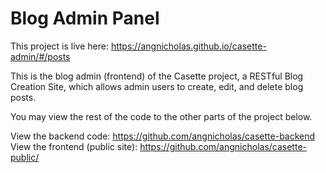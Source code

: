 # Blog Admin Panel

This project is live here: https://angnicholas.github.io/casette-admin/#/posts

This is the blog admin (frontend) of the Casette project, a RESTful Blog Creation Site, which allows admin users to create, edit, and delete blog posts.  

You may view the rest of the code to the other parts of the project below.

View the backend code: https://github.com/angnicholas/casette-backend
View the frontend (public site): https://github.com/angnicholas/casette-public/
